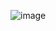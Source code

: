 
![image](https://github.com/a2rp/weather-app/assets/5670738/2a1ed686-00bb-4889-a33f-7fa8e4ba42d8)


